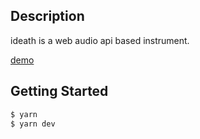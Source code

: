 ## Description
ideath is a web audio api based instrument.

[demo](https://ideath.vercel.app/)

## Getting Started

```bash
$ yarn
$ yarn dev
```
